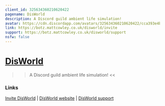 ```yaml
---
client_id: 325634360210620422
pagename: DisWorld
description: A Discord guild ambient life simulation!
avatar: https://cdn.discordapp.com/avatars/325634360210620422/cca393e4b910c02d9d9e49755109103c.png
link: https://botz.mattcowley.co.uk/disworld/invite
support: https://botz.mattcowley.co.uk/disworld/support
nsfw: false
---
```

# [DisWorld](https://botz.mattcowley.co.uk/disworld/)

>> A Discord guild ambient life simulation! <<

### Links

  [Invite DisWorld](https://botz.mattcowley.co.uk/disworld/invite) |
  [DisWorld website](https://botz.mattcowley.co.uk/disworld/) |
  [DisWorld support](https://botz.mattcowley.co.uk/disworld/support)
